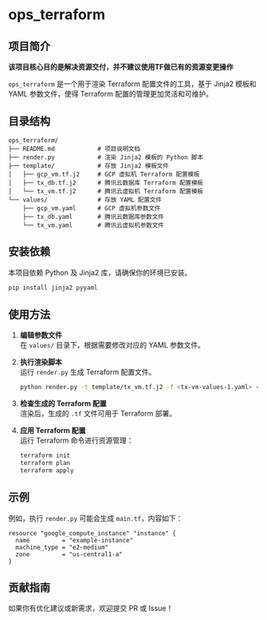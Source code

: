 # ops_terraform

## 项目简介
**该项目核心目的是解决资源交付，并不建议使用TF做已有的资源变更操作**

`ops_terraform` 是一个用于渲染 Terraform 配置文件的工具，基于 Jinja2 模板和 YAML 参数文件，使得 Terraform 配置的管理更加灵活和可维护。

## 目录结构
```
ops_terraform/
├── README.md            # 项目说明文档
├── render.py            # 渲染 Jinja2 模板的 Python 脚本
├── template/            # 存放 Jinja2 模板文件
│   ├── gcp_vm.tf.j2     # GCP 虚拟机 Terraform 配置模板
│   ├── tx_db.tf.j2      # 腾讯云数据库 Terraform 配置模板
│   └── tx_vm.tf.j2      # 腾讯云虚拟机 Terraform 配置模板
└── values/              # 存放 YAML 配置文件
    ├── gcp_vm.yaml      # GCP 虚拟机参数文件
    ├── tx_db.yaml       # 腾讯云数据库参数文件
    └── tx_vm.yaml       # 腾讯云虚拟机参数文件
```

## 安装依赖
本项目依赖 Python 及 Jinja2 库，请确保你的环境已安装。

```bash
pip install jinja2 pyyaml
```

## 使用方法
1. **编辑参数文件**  
   在 `values/` 目录下，根据需要修改对应的 YAML 参数文件。

2. **执行渲染脚本**  
   运行 `render.py` 生成 Terraform 配置文件。

   ```bash
   python render.py -t template/tx_vm.tf.j2 -f <tx-vm-values-1.yaml> -f <tx-vm-values-2.yaml> -o main.tf
   ```

3. **检查生成的 Terraform 配置**  
   渲染后，生成的 `.tf` 文件可用于 Terraform 部署。

4. **应用 Terraform 配置**  
   运行 Terraform 命令进行资源管理：

   ```bash
   terraform init
   terraform plan
   terraform apply
   ```

## 示例
例如，执行 `render.py` 可能会生成 `main.tf`，内容如下：
```hcl
resource "google_compute_instance" "instance" {
  name         = "example-instance"
  machine_type = "e2-medium"
  zone         = "us-central1-a"
}
```

## 贡献指南
如果你有优化建议或新需求，欢迎提交 PR 或 Issue！

